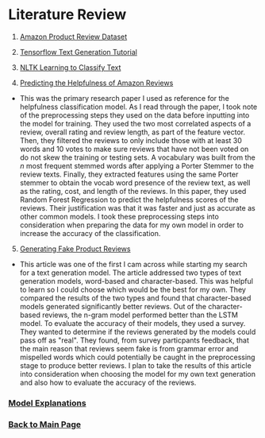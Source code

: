 # Literature Review

1. [Amazon Product Review Dataset](https://nijianmo.github.io/amazon/index.html#subsets)

2. [Tensorflow Text Generation Tutorial](https://www.tensorflow.org/text/tutorials/text_generation)

3. [NLTK Learning to Classify Text](https://www.nltk.org/book/ch06.html)

4. [Predicting the Helpfulness of Amazon Reviews](https://www.cs.dartmouth.edu/~lorenzo/teaching/cs174/Archive/Winter2015/Projects/finals/ack.pdf)

- This was the primary research paper I used as reference for the helpfulness classification model. As I read through the paper, I took note of the preprocessing steps they used on the data before inputting into the model for training. They used the two most correlated aspects of a review, overall rating and review length, as part of the feature vector. Then, they filtered the reviews to only include those with at least 30 words and 10 votes to make sure reviews that have not been voted on do not skew the training or testing sets. A vocabulary was built from the *n* most frequent stemmed words after applying a Porter Stemmer to the review texts. Finally, they extracted features using the same Porter stemmer to obtain the vocab word presence of the review text, as well as the rating, cost, and length of the reviews. In this paper, they used Random Forest Regression to predict the helpfulness scores of the reviews. Their justification was that it was faster and just as accurate as other common models. I took these preprocessing steps into consideration when preparing the data for my own model in order to increase the accuracy of the classification.

5. [Generating Fake Product Reviews](https://medium.com/@s.pranav.harathi/generating-fake-product-reviews-94b9f4114b75
)

- This article was one of the first I cam across while starting my search for a text generation model. The article addressed two types of text generation models, word-based and character-based. This was helpful to learn so I could choose which would be the best for my own. They compared the results of the two types and found that character-based models generated significantly better reviews. Out of the character-based reviews, the n-gram model performed better than the LSTM model. To evaluate the accuracy of their models, they used a survey. They wanted to determine if the reviews generated by the models could pass off as "real". They found, from survey particpants feedback, that the main reason that reviews seem fake is from grammar error and mispelled words which could potentially be caught in the preprocessing stage to produce better reviews. I plan to take the results of this article into consideration when choosing the model for my own text generation and also how to evaluate the accuracy of the reviews. 

### [Model Explanations](scripts_explanation.md)

### [Back to Main Page](index.md)
